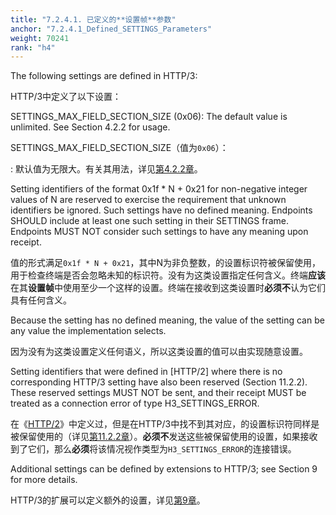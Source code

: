 ```yaml
---
title: "7.2.4.1. 已定义的**设置帧**参数"
anchor: "7.2.4.1_Defined_SETTINGS_Parameters"
weight: 70241
rank: "h4"
---
```


The following settings are defined in HTTP/3:

HTTP/3中定义了以下设置：

SETTINGS_MAX_FIELD_SECTION_SIZE (0x06):
The default value is unlimited. See Section 4.2.2 for usage.

SETTINGS_MAX_FIELD_SECTION_SIZE（值为`0x06`）：

:   默认值为无限大。有关其用法，详见[第4.2.2章]()。

Setting identifiers of the format 0x1f * N + 0x21 for non-negative integer values of N are reserved to exercise the requirement that unknown identifiers be ignored. Such settings have no defined meaning. Endpoints SHOULD include at least one such setting in their SETTINGS frame. Endpoints MUST NOT consider such settings to have any meaning upon receipt.

值的形式满足`0x1f * N + 0x21`，其中N为非负整数，的设置标识符被保留使用，用于检查终端是否会忽略未知的标识符。没有为这类设置指定任何含义。终端**应该**在其**设置帧**中使用至少一个这样的设置。终端在接收到这类设置时**必须不**认为它们具有任何含义。

Because the setting has no defined meaning, the value of the setting can be any value the implementation selects.

因为没有为这类设置定义任何语义，所以这类设置的值可以由实现随意设置。

Setting identifiers that were defined in [HTTP/2] where there is no corresponding HTTP/3 setting have also been reserved (Section 11.2.2). These reserved settings MUST NOT be sent, and their receipt MUST be treated as a connection error of type H3_SETTINGS_ERROR.

在《[HTTP/2]()》中定义过，但是在HTTP/3中找不到其对应，的设置标识符同样是被保留使用的（详见[第11.2.2章]()）。**必须不**发送这些被保留使用的设置，如果接收到了它们，那么**必须**将该情况视作类型为`H3_SETTINGS_ERROR`的连接错误。

Additional settings can be defined by extensions to HTTP/3; see Section 9 for more details.

HTTP/3的扩展可以定义额外的设置，详见[第9章]()。
